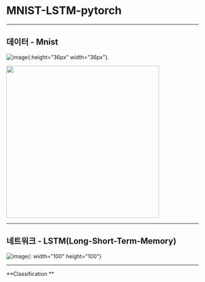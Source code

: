 # MNIST-LSTM-pytorch


----------
## 데이터 - Mnist

![image](https://user-images.githubusercontent.com/58909032/98786927-27da6e00-2442-11eb-9701-952f88c9d698.png){:height="36px" width="36px"}.

<img src = "https://user-images.githubusercontent.com/58909032/98786927-27da6e00-2442-11eb-9701-952f88c9d698.png" width="400px">



----------
## 네트워크 - LSTM(Long-Short-Term-Memory)

![image](https://user-images.githubusercontent.com/58909032/98787216-8e5f8c00-2442-11eb-8e9e-2e65ff37d323.png){: width="100" height="100"}



----------
**Classification **

